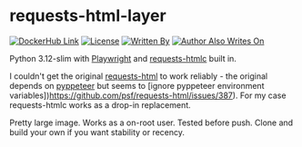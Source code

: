 # requests-html-layer

[![DockerHub Link](https://img.shields.io/docker/pulls/tweedge/requests-html-layer)](https://hub.docker.com/repository/docker/tweedge/requests-html-layer)
[![License](https://img.shields.io/github/license/tweedge/requests-html-layer)](https://github.com/tweedge/requests-html-layer)
[![Written By](https://img.shields.io/badge/written%20by-some%20nerd-red.svg)](https://chris.partridge.tech)
[![Author Also Writes On](https://img.shields.io/mastodon/follow/108210086817505115?domain=https%3A%2F%2Fcybersecurity.theater)](https://cybersecurity.theater/@tweedge)

Python 3.12-slim with [Playwright](https://playwright.dev/python/docs/docker) and [requests-htmlc](https://github.com/cboin1996/requests-html) built in.

I couldn't get the original [requests-html](https://github.com/psf/requests-html) to work reliably - the original depends on [pyppeteer](https://github.com/pyppeteer/pyppeteer) but seems to [ignore pyppeteer environment variables])https://github.com/psf/requests-html/issues/387). For my case requests-htmlc works as a drop-in replacement.

Pretty large image. Works as a on-root user. Tested before push. Clone and build your own if you want stability or recency.